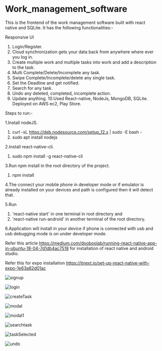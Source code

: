 # Work_management_software
This is the frontend of the work management software built with react native and SQLite.
It has the following functionalities:-

Responsive UI
1. Login/Register.
2. Cloud synchronization gets your data back from anywhere where ever you log in.
3. Create multiple work and multiple tasks into work and add a description to the task.
4. Multi Complete/Delete/Incomplete any task.
5. Swipe Complete/Incomplete/delete any single task.
6. Set the Deadline and get notified.
7. Search for any task.
8. Undo any deleted, completed, incomplete action.
9. Update anything.
10.Used React-native, NodeJs, MongoDB, SQLite. Deployed on AWS ec2, Play Store.

Steps to run:-

1.Install nodeJS.

   1. curl -sL https://deb.nodesource.com/setup_12.x | sudo -E bash -
   2. sudo apt install nodejs

2.Install react-native-cli.
  
   1. sudo npm install -g react-native-cli

3.Run npm install in the root directory of the project.
   
   1. npm install

4.The connect your mobile phone in developer mode or if emulator is already installed on your devices and path is configured then it will detect that.

5.Run
   1. 'react-native start' in one terminal in root directory and
   2. 'react-native run-android' in another terminal of the root directory.

6.Application will install in your device if phone is connected with usb and usb debugging mode is on under developer mode.

Refer this article https://medium.com/dooboolab/running-react-native-app-in-ubuntu-18-04-7d1db4ac7518 for installation of react native and android studio.

Refer this for expo installation https://itnext.io/set-up-react-native-with-expo-1e63a82d01ac



![signup](https://user-images.githubusercontent.com/47710539/87419950-054e5a80-c5f2-11ea-82b7-c8248efadbea.png)



![login](https://user-images.githubusercontent.com/47710539/87419939-01223d00-c5f2-11ea-98cb-767e27748707.png)



![createTask](https://user-images.githubusercontent.com/47710539/87419936-ff587980-c5f1-11ea-9574-ab74f9b17b25.png)




![modal](https://user-images.githubusercontent.com/47710539/87419942-02ec0080-c5f2-11ea-98a3-9773869de369.png)



![modal1](https://user-images.githubusercontent.com/47710539/87419946-03849700-c5f2-11ea-8264-f03f1558a982.jpg)



![searchtask](https://user-images.githubusercontent.com/47710539/87419947-041d2d80-c5f2-11ea-8fb2-b2e3afdeca85.jpg)



![taskSelected](https://user-images.githubusercontent.com/47710539/87419954-07181e00-c5f2-11ea-860a-759692f31fab.jpg)



![undo](https://user-images.githubusercontent.com/47710539/87419955-07b0b480-c5f2-11ea-9105-a1eaa07b68e3.png)




